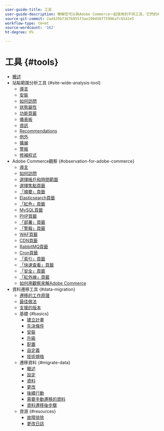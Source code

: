 ```yaml
---
user-guide-title: 工具
user-guide-description: 瞭解您可以與Adobe Commerce一起使用的不同工具、它們的用途、安裝過程以及如何獲得訪問權限。
source-git-commit: 2ad429bf3676055f3ae199450f75906afc6542e5
workflow-type: tm+mt
source-wordcount: '162'
ht-degree: 0%

---
```



# 工具 {#tools}

- [概述](overview.md)
- 站點範圍分析工具 {#site-wide-analysis-tool}
   - [導言](site-wide-analysis-tool/intro.md)
   - [安裝](site-wide-analysis-tool/installation.md)
   - [如何訪問](site-wide-analysis-tool/access.md)
   - [狀態屬性](site-wide-analysis-tool/status.md)
   - [功能頁籤](site-wide-analysis-tool/features-tabs.md)
   - [儀表板](site-wide-analysis-tool/dashboard.md)
   - [資訊](site-wide-analysis-tool/information.md)
   - [Recommendations](site-wide-analysis-tool/recommendations.md)
   - [例外](site-wide-analysis-tool/exceptions.md)
   - [擴展](site-wide-analysis-tool/extensions.md)
   - [警報](site-wide-analysis-tool/alerts.md)
   - [修補程式](site-wide-analysis-tool/patches.md)
- Adobe Commerce觀察 {#observation-for-adobe-commerce}
   - [導言](observation-for-adobe-commerce/intro.md)
   - [如何訪問](observation-for-adobe-commerce/access.md)
   - [選擇帳戶和時間範圍](observation-for-adobe-commerce/selecting-the-account.md)
   - [選擇焦點頁籤](observation-for-adobe-commerce/choosing-focus-tabs.md)
   - [「摘要」頁籤](observation-for-adobe-commerce/summary.md)
   - [Elasticsearch頁籤](observation-for-adobe-commerce/elasticsearch.md)
   - [「紅色」頁籤](observation-for-adobe-commerce/redis-tab.md)
   - [MySQL頁籤](observation-for-adobe-commerce/mysql-tab.md)
   - [PHP頁籤](observation-for-adobe-commerce/php-tab.md)
   - [「部署」頁籤](observation-for-adobe-commerce/deploy-tab.md)
   - [「警報」頁籤](observation-for-adobe-commerce/alerts-tab.md)
   - [WAF頁籤](observation-for-adobe-commerce/waf-tab.md)
   - [CDN頁籤](observation-for-adobe-commerce/cdn-tab.md)
   - [RabbitMQ頁籤](observation-for-adobe-commerce/rabbitmq-tab.md)
   - [Cron頁籤](observation-for-adobe-commerce/cron-tab.md)
   - [「索引」頁籤](observation-for-adobe-commerce/indexing-tab.md)
   - [「快速查看」頁籤](observation-for-adobe-commerce/oac-quickview-tab.md)
   - [「安全」頁籤](observation-for-adobe-commerce/security-tab.md)
   - [「紅外線」頁籤](observation-for-adobe-commerce/oac-infra.md)
   - [如何用觀察來解Adobe Commerce](observation-for-adobe-commerce/how-to-use.md)
- 資料遷移工具 {#data-migration}
   - [遷移的工作原理](data-migration-tool/how-migration-works.md)
   - [最佳做法](data-migration-tool/best-practices.md)
   - [支援的版本](data-migration-tool/supported-versions.md)
   - 基礎 {#basics}
      - [建立計畫](data-migration-tool/create-plan.md)
      - [先決條件](data-migration-tool/prerequisites.md)
      - [安裝](data-migration-tool/install.md)
      - [升級](data-migration-tool/upgrade.md)
      - [配置](data-migration-tool/configure.md)
      - [自定義](data-migration-tool/customize.md)
      - [技術規格](data-migration-tool/technical-specification.md)
   - 遷移資料 {#migrate-data}
      - [概述](data-migration-tool/migrate-data/overview.md)
      - [設定](data-migration-tool/migrate-data/settings.md)
      - [資料](data-migration-tool/migrate-data/data.md)
      - [更改](data-migration-tool/migrate-data/delta.md)
      - [後續行動](data-migration-tool/migrate-data/follow-up.md)
      - [需要手動遷移的資料](data-migration-tool/migrate-data/manual.md)
      - [資料遷移後步驟](data-migration-tool/migrate-data/post-migration.md)
   - 資源 {#resources}
      - [故障排除](https://support.magento.com/hc/en-us/articles/360033020451)
      - [更改日誌](https://github.com/magento/data-migration-tool/blob/2.4/CHANGELOG.md)
